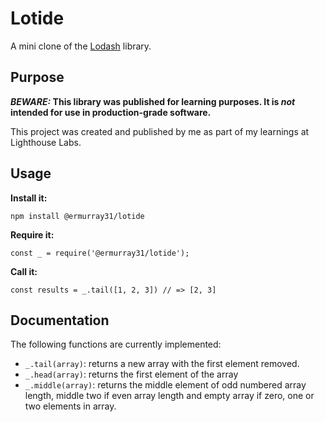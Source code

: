 # Lotide

A mini clone of the [Lodash](https://lodash.com) library.

## Purpose

**_BEWARE:_ This library was published for learning purposes. It is _not_ intended for use in production-grade software.**

This project was created and published by me as part of my learnings at Lighthouse Labs. 

## Usage

**Install it:**

`npm install @ermurray31/lotide`

**Require it:**

`const _ = require('@ermurray31/lotide');`

**Call it:**

`const results = _.tail([1, 2, 3]) // => [2, 3]`

## Documentation

The following functions are currently implemented:

* `_.tail(array)`: returns a new array with the first element removed.
* `_.head(array)`: returns the first element of the array
* `_.middle(array)`: returns the middle element of odd numbered array length, middle two if even array length and empty array if zero, one or two elements in array.